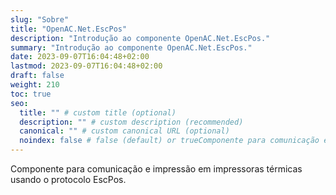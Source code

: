 ```yaml
---
slug: "Sobre"
title: "OpenAC.Net.EscPos"
description: "Introdução ao componente OpenAC.Net.EscPos."
summary: "Introdução ao componente OpenAC.Net.EscPos."
date: 2023-09-07T16:04:48+02:00
lastmod: 2023-09-07T16:04:48+02:00
draft: false
weight: 210
toc: true
seo:
  title: "" # custom title (optional)
  description: "" # custom description (recommended)
  canonical: "" # custom canonical URL (optional)
  noindex: false # false (default) or trueComponente para comunicação e impressão em impressoras térmicas usando o protocolo EscPos.
---
```

Componente para comunicação e impressão em impressoras térmicas usando o protocolo EscPos.
